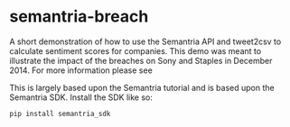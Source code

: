 semantria-breach
================
A short demonstration of how to use the Semantria API and tweet2csv to calculate sentiment scores for companies.
This demo was meant to illustrate the impact of the breaches on Sony and Staples in December 2014.
For more information please see <insert site here>

This is largely based upon the Semantria tutorial and is based upon the Semantria SDK.  Install the SDK like so:
```
pip install semantria_sdk
```


